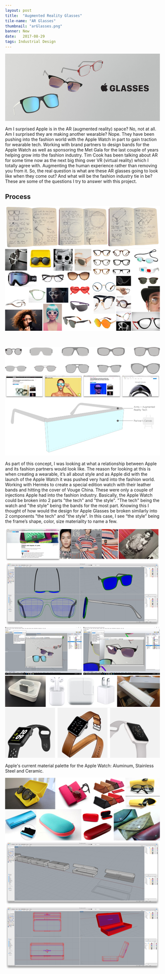 ```yaml
---
layout: post
title:  "Augmented Reality Glasses"
tile-name: "AR Glasses"
thumbnail: "arGlasses.png"
banner: New
date:   2017-08-29
tags: Industrial Design
---
```


<div class="image-container"><img src="../img/arGlasses/appleGlasses.png" alt="Apple Glasses"/></div>

Am I surprised Apple is in the AR (augmented reality) space? No, not at all. Am I surprised they are making another wearable? Nope. They have been pushing into the fashion world with the Apple Watch in part to gain traction for wearable tech. Working with brand partners to design bands for the Apple Watch as well as sponsoring the Met Gala for the last couple of years helping grow into the fashion industry. Tim Cook has been talking about AR for some time now as the next big thing over VR (virtual reality) which I totally agree with. Augmenting the human experience rather than removing you from it. So, the real question is what are these AR glasses going to look like when they come out? And what will be the fashion industry tie in be? These are some of the questions I try to answer with this project.

## Process

<div class="image-container"><img src="../img/arGlasses/sketches.png" alt="Sketches that Sparked the Whole Project"/></div>
<div class="image-container"><img src="../img/arGlasses/glassesInspiration.png" alt="Glasses Moodboard" style="margin-bottom: 50px;"/></div>


<div class="image-container"><img src="../img/arGlasses/glassesStyles.svg" alt="Glasses Styles"/></div>
<div class="image-container"><img src="../img/arGlasses/inTheNews.png" alt="AR in The News"/></div>

<div class="image-container"><img src="../img/arGlasses/canvasConcept.svg" alt="Canvas Concept"/></div>

As part of this concept, I was looking at what a relationship between Apple and its fashion partners would look like. The reason for looking at this is when creating a wearable, it’s all about style and as Apple did with the launch of the Apple Watch it was pushed very hard into the fashion world. Working with Hermès to create a special edition watch with their leather bands and hitting the cover of Vouge China. These were only a couple of injections Apple had into the fashion industry. Basically, the Apple Watch could be broken into 2 parts "the tech" and "the style". "The tech" being the watch and "the style" being the bands for the most part. Knowing this I thought of how would the design for Apple Glasses be broken similarly into 2 components "the tech" and "the style". In this case, I see “the style” being the frame’s shape, color, size materiality to name a few.


<div class="image-container"><img src="../img/arGlasses/appleFashion.png" alt="Apple & the Fashion Industry"/></div>

<div class="image-container"><img src="../img/arGlasses/modelProcess.png" alt="Digital Model"/></div>
<div class="image-container"><img src="../img/arGlasses/renderProcess.png" alt="Render Process"/></div>

<div class="image-container"><img src="../img/arGlasses/packageInspiration.png" alt="Package Inspiration"/></div>

<!--Spectacle GIF for the case and the light ring-->

<div class="image-container"><img src="../img/arGlasses/materialPalette.png" alt="Apple's Current Material Palette"/></div>

Apple's current material palette for the Apple Watch: Aluminum, Stainless Steel and Ceramic.

<div class="image-container"><img src="../img/arGlasses/cases.png" alt="Glasses Cases"/></div>
<div class="image-container"><img src="../img/arGlasses/caseModeling.png" alt="Digital Case Model"/></div>
<div class="image-container"><img src="../img/arGlasses/caseModel.png" alt="Digital Case Model: Final Design"/></div>
